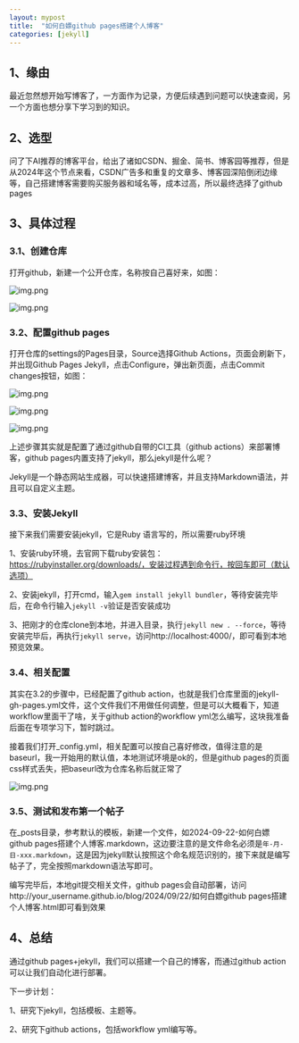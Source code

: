 ```yaml
---
layout: mypost
title:  "如何白嫖github pages搭建个人博客"
categories: [jekyll]
---
```


## 1、缘由
最近忽然想开始写博客了，一方面作为记录，方便后续遇到问题可以快速查阅，另一个方面也想分享下学习到的知识。

## 2、选型
问了下AI推荐的博客平台，给出了诸如CSDN、掘金、简书、博客园等推荐，但是从2024年这个节点来看，CSDN广告多和重复的文章多、博客园深陷倒闭边缘等，自己搭建博客需要购买服务器和域名等，成本过高，所以最终选择了github pages

## 3、具体过程
### 3.1、创建仓库
打开github，新建一个公开仓库，名称按自己喜好来，如图：

![img.png](1.png)

![img.png](2.png)

### 3.2、配置github pages
打开仓库的settings的Pages目录，Source选择Github Actions，页面会刷新下，并出现Github Pages Jekyll，点击Configure，弹出新页面，点击Commit changes按钮，如图：

![img.png](3.png)

![img.png](4.png)

![img.png](5.png)

上述步骤其实就是配置了通过github自带的CI工具（github actions）来部署博客，github pages内置支持了jekyll，那么jekyll是什么呢？

Jekyll是一个静态网站生成器，可以快速搭建博客，并且支持Markdown语法，并且可以自定义主题。

### 3.3、安装Jekyll
接下来我们需要安装jekyll，它是Ruby 语言写的，所以需要ruby环境

1、安装ruby环境，去官网下载ruby安装包：https://rubyinstaller.org/downloads/，安装过程遇到命令行，按回车即可（默认选项）

2、安装jekyll，打开cmd，输入`gem install jekyll bundler`，等待安装完毕后，在命令行输入`jekyll -v`验证是否安装成功

3、把刚才的仓库clone到本地，并进入目录，执行`jekyll new . --force`，等待安装完毕后，再执行`jekyll serve`，访问http://localhost:4000/，即可看到本地预览效果。

### 3.4、相关配置
其实在3.2的步骤中，已经配置了github action，也就是我们仓库里面的jekyll-gh-pages.yml文件，这个文件我们不用做任何调整，但是可以大概看下，知道workflow里面干了啥，关于github action的workflow yml怎么编写，这块我准备后面在专项学习下，暂时跳过。

接着我们打开_config.yml，相关配置可以按自己喜好修改，值得注意的是baseurl，我一开始用的默认值，本地测试环境是ok的，但是github pages的页面css样式丢失，把baseurl改为仓库名称后就正常了

![img.png](6.png)

### 3.5、测试和发布第一个帖子
在_posts目录，参考默认的模板，新建一个文件，如2024-09-22-如何白嫖github pages搭建个人博客.markdown，这边要注意的是文件命名必须是`年-月-日-xxx.markdown`，这是因为jekyll默认按照这个命名规范识别的，接下来就是编写帖子了，完全按照markdown语法写即可。

编写完毕后，本地git提交相关文件，github pages会自动部署，访问http://your_username.github.io/blog/2024/09/22/如何白嫖github pages搭建个人博客.html即可看到效果

## 4、总结
通过github pages+jekyll，我们可以搭建一个自己的博客，而通过github action可以让我们自动化进行部署。

下一步计划：

1、研究下jekyll，包括模板、主题等。

2、研究下github actions，包括workflow yml编写等。



